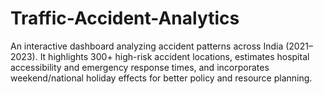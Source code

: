 # Traffic-Accident-Analytics
An interactive dashboard analyzing accident patterns across India (2021–2023). It highlights 300+ high-risk accident locations, estimates hospital accessibility and emergency response times, and incorporates weekend/national holiday effects for better policy and resource planning.
